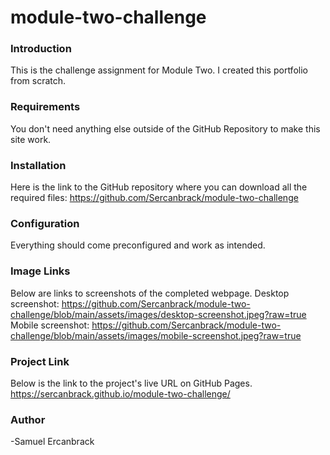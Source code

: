 # module-two-challenge

### Introduction

This is the challenge assignment for Module Two. I created this portfolio from scratch.

### Requirements

You don't need anything else outside of the GitHub Repository to make this site work.

### Installation

Here is the link to the GitHub repository where you can download all the required files:
https://github.com/Sercanbrack/module-two-challenge

### Configuration

Everything should come preconfigured and work as intended.

### Image Links

Below are links to screenshots of the completed webpage.
Desktop screenshot: https://github.com/Sercanbrack/module-two-challenge/blob/main/assets/images/desktop-screenshot.jpeg?raw=true
Mobile screenshot: https://github.com/Sercanbrack/module-two-challenge/blob/main/assets/images/mobile-screenshot.jpeg?raw=true

### Project Link

Below is the link to the project's live URL on GitHub Pages.
https://sercanbrack.github.io/module-two-challenge/

### Author

-Samuel Ercanbrack